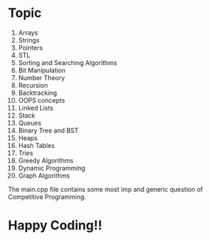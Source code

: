 # Topic
1) Arrays 
2) Strings
3) Pointers
4) STL
5) Sorting and Searching Algorithms
6) Bit Manipulation
7) Number Theory
8) Recursion
9) Backtracking
10) OOPS concepts
11) Linked Lists
12) Stack
13) Queues
14) Binary Tree and BST
15) Heaps
16) Hash Tables
17) Tries
18) Greedy Algorithms
19) Dynamic Programming 
20) Graph Algorithms

The main.cpp file contains some most imp and generic question of Competitive Programming.

# Happy Coding!!